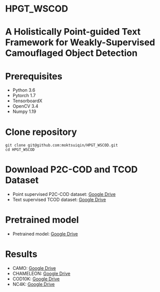 # HPGT_WSCOD 
# A Holistically Point-guided Text Framework for Weakly-Supervised Camouflaged Object Detection



# Prerequisites 
- Python 3.6
- Pytorch 1.7
- TensorboardX
- OpenCV 3.4
- Numpy 1.19


  
# Clone repository
```
git clone git@github.com:moktsuiqin/HPGT_WSCOD.git
cd HPGT_WSCOD
```



# Download P2C-COD and TCOD Dataset
* Point supervised P2C-COD dataset: [Google Drive](https://drive.google.com/drive/folders/1zm8QLs2_sV3E-LEltWRsG2iflA_Tfv26?usp=sharing)
* Text supervised TCOD dataset: [Google Drive](https://docs.google.com/spreadsheets/d/1rFq52foZamSHvRV9ZnxDW2tiFbyIC8Od/edit?usp=sharing&ouid=102988334467510152621&rtpof=true&sd=true)



# Pretrained model
* Pretrained model: [Google Drive](https://drive.google.com/drive/folders/1_2mkcbnvxBapYc2cCqF7GZrxcVJpKCAU?usp=sharing)



# Results
* CAMO: [Google Drive](https://drive.google.com/drive/folders/1JmCMew0MGBprrHAb5aQ9jmTfGhKOADBE?usp=sharing)
* CHAMELEON: [Google Drive](https://drive.google.com/drive/folders/1AKXaK74qqPKndneXjI95wVsMjrxmrisv?usp=sharing)
* COD10K: [Google Drive](https://drive.google.com/drive/folders/19iSGWmLxOA2GzFP0s071OBwAALvPnXzX?usp=sharing)
* NC4K: [Google Drive](https://drive.google.com/drive/folders/1IWjzN1eeB5EnzgxlD7pe8trWC8HoCEqs?usp=sharing)
